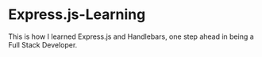 # Express.js-Learning
This is how I learned Express.js and Handlebars, one step ahead in being a Full Stack Developer.

